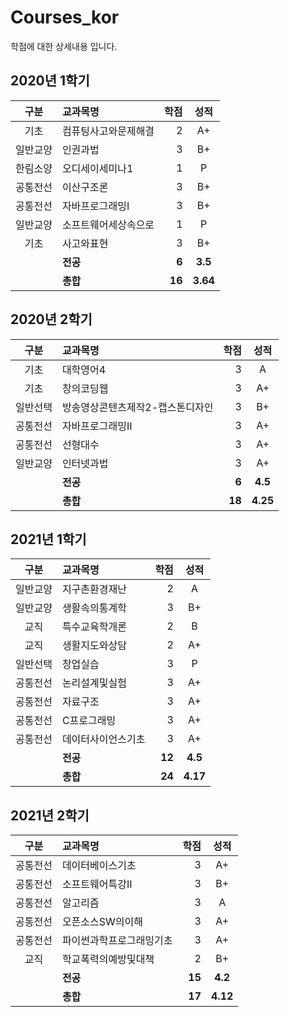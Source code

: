 # Courses_kor  
학점에 대한 상세내용 입니다.  

## 2020년 1학기
|구분|교과목명|학점|성적|
|:-:|:-|-:|:-:|
|기초|컴퓨팅사고와문제해결|2|A+|
|일반교양|인권과법|3|B+|
|한림소양|오디세이세미나1|1|P|
|공통전선|이산구조론|3|B+|
|공통전선|자바프로그래밍I|3|B+|
|일반교양|소프트웨어세상속으로|1|P|
|기초|사고와표현|3|B+|
||**전공**|**6**|**3.5**|
||**총합**|**16**|**3.64**|

## 2020년 2학기
|구분|교과목명|학점|성적|
|:-:|:-|-:|:-:|
|기초|대학영어4|3|A|
|기초|창의코딩웹|3|A+|
|일반선택|방송영상콘텐츠제작2-캡스톤디자인|3|B+|
|공통전선|자바프로그래밍II|3|A+|
|공통전선|선형대수|3|A+|
|일반교양|인터넷과법|3|A+|
||**전공**|**6**|**4.5**|
||**총합**|**18**|**4.25**|

## 2021년 1학기
|구분|교과목명|학점|성적|
|:-:|:-|-:|:-:|
|일반교양|지구촌환경재난|2|A|
|일반교양|생활속의통계학|3|B+|
|교직|특수교육학개론|2|B|
|교직|생활지도와상담|2|A+|
|일반선택|창업실습|3|P|
|공통전선|논리설계및실험|3|A+|
|공통전선|자료구조|3|A+|
|공통전선|C프로그래밍|3|A+|
|공통전선|데이터사이언스기초|3|A+|
||**전공**|**12**|**4.5**|
||**총합**|**24**|**4.17**|

## 2021년 2학기
|구분|교과목명|학점|성적|
|:-:|:-|-:|:-:|
|공통전선|데이터베이스기초|3|A+|
|공통전선|소프트웨어특강II|3|B+|
|공통전선|알고리즘|3|A|
|공통전선|오픈소스SW의이해|3|A+|
|공통전선|파이썬과학프로그래밍기초|3|A+|
|교직|학교폭력의예방및대책|2|B+|
||**전공**|**15**|**4.2**|
||**총합**|**17**|**4.12**|
